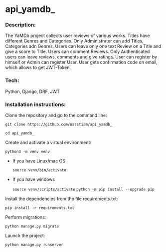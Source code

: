 # api_yamdb_

### Description:

The YaMDb project collects user reviews of various works. Titles have different Genres and Categories. 
Only Administrator can add Titles, Categories adn Genres. Users can leave only one text Review on a Title 
and give a score to Title. Users can comment Reviews. Only Authenticated users can leave reviews, comments 
and give ratings. 
User can register by himself or Admin can register User. User gets confirmation code on email, which allows
to get JWT-Token. 

### Tech:

Python, Django, DRF, JWT

### Installation instructions:

Clone the repository and go to the command line:

```git clone https://github.com/nasstiam/api_yamdb_```

```cd api_yamdb_```

Create and activate a virtual environment:

```python3 -m venv venv```

* If you have Linux/mac OS

    ```source venv/bin/activate```

* If you have windows

    ```source venv/scripts/activate```
    ```python -m pip install --upgrade pip```

Install the dependencies from the file requirements.txt:

```pip install -r requirements.txt```

Perform migrations:

```python manage.py migrate```

Launch the project:

```python manage.py runserver```

